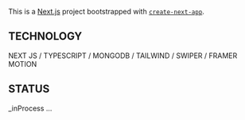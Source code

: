 This is a [Next.js](https://nextjs.org/) project bootstrapped with [`create-next-app`](https://github.com/vercel/next.js/tree/canary/packages/create-next-app).
## TECHNOLOGY
NEXT JS / TYPESCRIPT / MONGODB / TAILWIND / SWIPER / FRAMER MOTION
## STATUS
_inProcess ...
